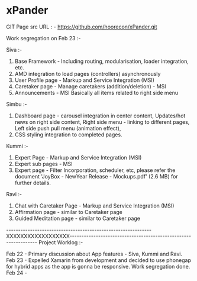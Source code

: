 # xPander

GIT Page src URL : - https://github.com/hoorecon/xPander.git

Work segregation on Feb 23 :-

Siva :- 

1) Base Framework - Including routing, modularisation, loader integration, etc.
1) AMD integration to load pages (controllers) asynchronously
2) User Profile page - Markup and Service Integration (MSI)
3) Caretaker page - Manage caretakers (addition/deletion) - MSI
4) Announcements - MSI
Basically all items related to right side menu 

Simbu :-
1) Dashboard page - carousel integration in center content, Updates/hot news on right side content,
Right side menu - linking to different pages, Left side push pull menu (animation effect), 
2) CSS styling integration to completed pages.


Kummi :-

1) Expert Page - Markup and Service Integration (MSI)
2) Expert sub pages - MSI
3) Expert page - Filter Incorporation, scheduler, etc, please refer the document 'JoyBox - NewYear Release - Mockups.pdf' (2.6 MB) for further details.

Ravi :-

1) Chat with Caretaker Page - Markup and Service Integration (MSI)
2) Affirmation page - similar to Caretaker page
3) Guided Meditation page - similar to Caretaker page

-------------------------------------------------------------XXXXXXXXXXXXXXXXXX----------------------------------------------------------------
Project Worklog :- 

Feb 22 - Primary discussion about App features - Siva, Kummi and Ravi.
Feb 23 - Expelled Xamarin from development and decided to use phonegap for hybrid apps as the app is gonna be responsive. Work segregation done.
Feb 24 - 

